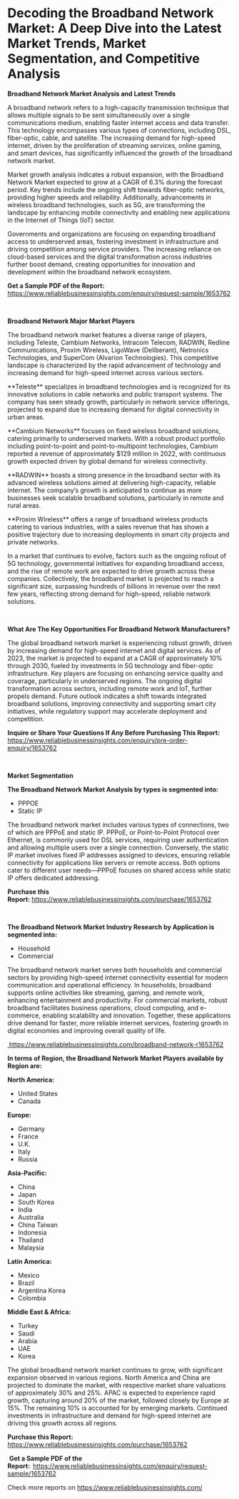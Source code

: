 <p><h1>Decoding the Broadband Network Market: A Deep Dive into the Latest Market Trends, Market Segmentation, and Competitive Analysis</h1></p><p><strong>Broadband Network Market Analysis and Latest Trends</strong></p>
<p><p>A broadband network refers to a high-capacity transmission technique that allows multiple signals to be sent simultaneously over a single communications medium, enabling faster internet access and data transfer. This technology encompasses various types of connections, including DSL, fiber-optic, cable, and satellite. The increasing demand for high-speed internet, driven by the proliferation of streaming services, online gaming, and smart devices, has significantly influenced the growth of the broadband network market.</p><p>Market growth analysis indicates a robust expansion, with the Broadband Network Market expected to grow at a CAGR of 6.3% during the forecast period. Key trends include the ongoing shift towards fiber-optic networks, providing higher speeds and reliability. Additionally, advancements in wireless broadband technologies, such as 5G, are transforming the landscape by enhancing mobile connectivity and enabling new applications in the Internet of Things (IoT) sector.</p><p>Governments and organizations are focusing on expanding broadband access to underserved areas, fostering investment in infrastructure and driving competition among service providers. The increasing reliance on cloud-based services and the digital transformation across industries further boost demand, creating opportunities for innovation and development within the broadband network ecosystem.</p></p>
<p><strong>Get a Sample PDF of the Report:&nbsp;</strong> <a href="https://www.reliablebusinessinsights.com/enquiry/request-sample/1653762?utm_campaign=3183&utm_medium=2&utm_source=Github&utm_content=ia&utm_term=07032025&utm_id=broadband-network">https://www.reliablebusinessinsights.com/enquiry/request-sample/1653762</a></p>
<p>&nbsp;</p>
<p><strong>Broadband Network Major Market Players</strong></p>
<p><p>The broadband network market features a diverse range of players, including Teleste, Cambium Networks, Intracom Telecom, RADWIN, Redline Communications, Proxim Wireless, LigoWave (Deliberant), Netronics Technologies, and SuperCom (Alvarion Technologies). This competitive landscape is characterized by the rapid advancement of technology and increasing demand for high-speed internet across various sectors. </p><p>**Teleste** specializes in broadband technologies and is recognized for its innovative solutions in cable networks and public transport systems. The company has seen steady growth, particularly in network service offerings, projected to expand due to increasing demand for digital connectivity in urban areas.</p><p>**Cambium Networks** focuses on fixed wireless broadband solutions, catering primarily to underserved markets. With a robust product portfolio including point-to-point and point-to-multipoint technologies, Cambium reported a revenue of approximately $129 million in 2022, with continuous growth expected driven by global demand for wireless connectivity.</p><p>**RADWIN** boasts a strong presence in the broadband sector with its advanced wireless solutions aimed at delivering high-capacity, reliable internet. The company’s growth is anticipated to continue as more businesses seek scalable broadband solutions, particularly in remote and rural areas.</p><p>**Proxim Wireless** offers a range of broadband wireless products catering to various industries, with a sales revenue that has shown a positive trajectory due to increasing deployments in smart city projects and private networks.</p><p>In a market that continues to evolve, factors such as the ongoing rollout of 5G technology, governmental initiatives for expanding broadband access, and the rise of remote work are expected to drive growth across these companies. Collectively, the broadband market is projected to reach a significant size, surpassing hundreds of billions in revenue over the next few years, reflecting strong demand for high-speed, reliable network solutions.</p></p>
<p>&nbsp;</p>
<p><strong>What Are The Key Opportunities For Broadband Network Manufacturers?</strong></p>
<p><p>The global broadband network market is experiencing robust growth, driven by increasing demand for high-speed internet and digital services. As of 2023, the market is projected to expand at a CAGR of approximately 10% through 2030, fueled by investments in 5G technology and fiber-optic infrastructure. Key players are focusing on enhancing service quality and coverage, particularly in underserved regions. The ongoing digital transformation across sectors, including remote work and IoT, further propels demand. Future outlook indicates a shift towards integrated broadband solutions, improving connectivity and supporting smart city initiatives, while regulatory support may accelerate deployment and competition.</p></p>
<p><strong>Inquire or Share Your Questions If Any Before Purchasing This Report:</strong> <a href="https://www.reliablebusinessinsights.com/enquiry/pre-order-enquiry/1653762?utm_campaign=3183&utm_medium=2&utm_source=Github&utm_content=ia&utm_term=07032025&utm_id=broadband-network">https://www.reliablebusinessinsights.com/enquiry/pre-order-enquiry/1653762</a></p>
<p>&nbsp;</p>
<p><strong>Market Segmentation</strong></p>
<p><strong>The Broadband Network Market Analysis by types is segmented into:</strong></p>
<p><ul><li>PPPOE</li><li>Static IP</li></ul></p>
<p><p>The broadband network market includes various types of connections, two of which are PPPoE and static IP. PPPoE, or Point-to-Point Protocol over Ethernet, is commonly used for DSL services, requiring user authentication and allowing multiple users over a single connection. Conversely, the static IP market involves fixed IP addresses assigned to devices, ensuring reliable connectivity for applications like servers or remote access. Both options cater to different user needs—PPPoE focuses on shared access while static IP offers dedicated addressing.</p></p>
<p><strong>Purchase this Report:&nbsp;</strong><a href="https://www.reliablebusinessinsights.com/purchase/1653762?utm_campaign=3183&utm_medium=2&utm_source=Github&utm_content=ia&utm_term=07032025&utm_id=broadband-network">https://www.reliablebusinessinsights.com/purchase/1653762</a></p>
<p>&nbsp;</p>
<p><strong>The Broadband Network Market Industry Research by Application is segmented into:</strong></p>
<p><ul><li>Household</li><li>Commercial</li></ul></p>
<p><p>The broadband network market serves both households and commercial sectors by providing high-speed internet connectivity essential for modern communication and operational efficiency. In households, broadband supports online activities like streaming, gaming, and remote work, enhancing entertainment and productivity. For commercial markets, robust broadband facilitates business operations, cloud computing, and e-commerce, enabling scalability and innovation. Together, these applications drive demand for faster, more reliable internet services, fostering growth in digital economies and improving overall quality of life.</p></p>
<p><a href="https://www.reliablebusinessinsights.com/broadband-network-r1653762?utm_campaign=3183&utm_medium=2&utm_source=Github&utm_content=ia&utm_term=07032025&utm_id=broadband-network">&nbsp;https://www.reliablebusinessinsights.com/broadband-network-r1653762</a></p>
<p><strong>In terms of Region, the Broadband Network Market Players available by Region are:</strong></p>
<p>
    <p> <strong> North America: </strong>
        <ul>
            <li>United States</li>
            <li>Canada</li>
        </ul>
        </p> 
    <p> <strong> Europe: </strong>
        <ul>
            <li>Germany</li>
            <li>France</li>
            <li>U.K.</li>
            <li>Italy</li>
            <li>Russia</li>
        </ul>
        </p> 
    <p> <strong> Asia-Pacific: </strong>
        <ul>
            <li>China</li>
            <li>Japan</li>
            <li>South Korea</li>
            <li>India</li>
            <li>Australia</li>
            <li>China Taiwan</li>
            <li>Indonesia</li>
            <li>Thailand</li>
            <li>Malaysia</li>
        </ul>
        </p> 
    <p> <strong> Latin America: </strong>
        <ul>
            <li>Mexico</li>
            <li>Brazil</li>
            <li>Argentina Korea</li>
            <li>Colombia</li>
        </ul>
        </p> 
    <p> <strong> Middle East & Africa: </strong>
        <ul>
            <li>Turkey</li>
            <li>Saudi</li>
            <li>Arabia</li>
            <li>UAE</li>
            <li>Korea</li>
        </ul>
    </p>
    </p>
<p><p>The global broadband network market continues to grow, with significant expansion observed in various regions. North America and China are projected to dominate the market, with respective market share valuations of approximately 30% and 25%. APAC is expected to experience rapid growth, capturing around 20% of the market, followed closely by Europe at 15%. The remaining 10% is accounted for by emerging markets. Continued investments in infrastructure and demand for high-speed internet are driving this growth across all regions.</p></p>
<p><strong>Purchase this Report: </strong><a href="https://www.reliablebusinessinsights.com/purchase/1653762?utm_campaign=3183&utm_medium=2&utm_source=Github&utm_content=ia&utm_term=07032025&utm_id=broadband-network">https://www.reliablebusinessinsights.com/purchase/1653762</a></p>
<p>&nbsp;<strong>Get a Sample PDF of the Report:&nbsp;&nbsp;</strong><a href="https://www.reliablebusinessinsights.com/enquiry/request-sample/1653762?utm_campaign=3183&utm_medium=2&utm_source=Github&utm_content=ia&utm_term=07032025&utm_id=broadband-network">https://www.reliablebusinessinsights.com/enquiry/request-sample/1653762</a></p>
<p><strong></strong></p>
<p>Check more reports on <a href="https://www.reliablebusinessinsights.com/?utm_campaign=3183&utm_medium=2&utm_source=Github&utm_content=ia&utm_term=07032025&utm_id=broadband-network">https://www.reliablebusinessinsights.com/</a></p>